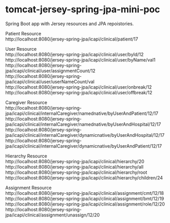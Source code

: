 # tomcat-jersey-spring-jpa-mini-poc

Spring Boot app with Jersey resources and JPA repoistories.

Patient Resource <br/>
http://localhost:8080/jersey-spring-jpa/icapi/clinical/patient/17 <br/>

User Resource <br/>
http://localhost:8080/jersey-spring-jpa/icapi/clinical/user/byId/12 <br/>
http://localhost:8080/jersey-spring-jpa/icapi/clinical/user/byName/val1 <br/>
http://localhost:8080/jersey-spring-jpa/icapi/clinical/user/assignmentCount/12 <br/>
http://localhost:8080/jersey-spring-jpa/icapi/clinical/user/userNameCount/val <br/>
http://localhost:8080/jersey-spring-jpa/icapi/clinical/user/onbreak/12 <br/>
http://localhost:8080/jersey-spring-jpa/icapi/clinical/user/offbreak/12 <br/>


Caregiver Resource <br/>
http://localhost:8080/jersey-spring-jpa/icapi/clinical/internalCaregiver/namednative/byUserAndPatient/12/17 <br/>
http://localhost:8080/jersey-spring-jpa/icapi/clinical/internalCaregiver/namednative/byUserAndHospital/12/17 <br/>
http://localhost:8080/jersey-spring-jpa/icapi/clinical/internalCaregiver/dynamicnative/byUserAndHospital/12/17 <br/>
http://localhost:8080/jersey-spring-jpa/icapi/clinical/internalCaregiver/dynamicnative/byUserAndPatient/12/17 <br/>

Hierarchy Resource <br/>
http://localhost:8080/jersey-spring-jpa/icapi/clinical/hierarchy/20 <br/>
http://localhost:8080/jersey-spring-jpa/icapi/clinical/hierarchy/all <br/>
http://localhost:8080/jersey-spring-jpa/icapi/clinical/hierarchy/root <br/>
http://localhost:8080/jersey-spring-jpa/icapi/clinical/hierarchy/children/24 <br/>

Assignment Resource <br/>
http://localhost:8080/jersey-spring-jpa/icapi/clinical/assignment/cmt/12/18 <br/>
http://localhost:8080/jersey-spring-jpa/icapi/clinical/assignment/bmt/12/19 <br/>
http://localhost:8080/jersey-spring-jpa/icapi/clinical/assignment/role/12/20 <br/>
http://localhost:8080/jersey-spring-jpa/icapi/clinical/assignment/unassign/12/20 <br/>
